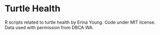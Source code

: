 # Turtle Health

R scripts related to turtle health by Erina Young. 
Code under MIT license.
Data used with permission from DBCA WA.
